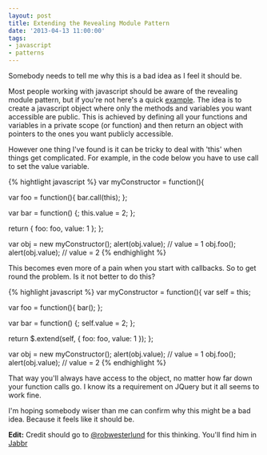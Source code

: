 ```yaml
---
layout: post
title: Extending the Revealing Module Pattern
date: '2013-04-13 11:00:00'
tags:
- javascript
- patterns
---
```


Somebody needs to tell me why this is a bad idea as I feel it should be.

Most people working with javascript should be aware of the revealing module pattern, but if you're not here's a quick [example](http://addyosmani.com/resources/essentialjsdesignpatterns/book/#revealingmodulepatternjavascript). The idea is to create a javascript object where only the methods and variables you want accessible are public. This is achieved by defining all your functions and variables in a private scope (or function) and then return an object with pointers to the ones you want publicly accessible.

However one thing I've found is it can be tricky to deal with 'this' when things get complicated. For example, in the code below you have to use call to set the value variable.

{% hightlight javascript %}
var myConstructor = function(){
	
  var foo = function(){
    bar.call(this);
  };
  
  var bar = function() {;
    this.value = 2; 
  };
  
  return {
    foo: foo,
    value: 1
  };
};

var obj = new myConstructor();
alert(obj.value); // value = 1
obj.foo();
alert(obj.value); // value = 2
{% endhighlight %} 

This becomes even more of a pain when you start with callbacks. So to get round the problem. Is it not better to do this?

{% highlight javascript %}
var myConstructor = function(){
  var self = this;
	
  var foo = function(){
    bar();
  };
  
  var bar = function() {;
    self.value = 2; 
  };
  
  return $.extend(self, {
    foo: foo,
    value: 1
  });
};

var obj = new myConstructor();
alert(obj.value); // value = 1
obj.foo();
alert(obj.value); // value = 2
{% endhighlight %}

That way you'll always have access to the object, no matter how far down your function calls go. I know its a requirement on JQuery but it all seems to work fine.

I'm hoping somebody wiser than me can confirm why this might be a bad idea. Because it feels like it should be.

**Edit:** Credit should go to [@robwesterlund](https://twitter.com/robwesterlund) for this thinking. You'll find him in [Jabbr](http://jabbr.net)
